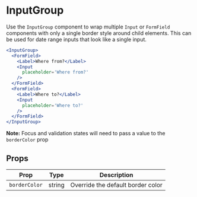 # InputGroup

Use the `InputGroup` component to wrap multiple `Input` or `FormField` components with only a single border style around child elements.
This can be used for date range inputs that look like a single input.

```.jsx
<InputGroup>
  <FormField>
    <Label>Where from?</Label>
    <Input
      placeholder='Where from?'
    />
  </FormField>
  <FormField>
    <Label>Where to?</Label>
    <Input
      placeholder='Where to?'
    />
  </FormField>
</InputGroup>
```

**Note:** Focus and validation states will need to pass a value to the `borderColor` prop

## Props

| Prop          | Type   | Description                       |
| ------------- | ------ | --------------------------------- |
| `borderColor` | string | Override the default border color |
